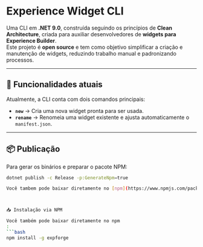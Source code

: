 ﻿# Experience Widget CLI

Uma CLI em **.NET 9.0**, construída seguindo os princípios de **Clean Architecture**, criada para auxiliar desenvolvedores de **widgets para Experience Builder**.  
Este projeto é **open source** e tem como objetivo simplificar a criação e manutenção de widgets, reduzindo trabalho manual e padronizando processos.

---

## 🚀 Funcionalidades atuais

Atualmente, a CLI conta com dois comandos principais:

- **`new`** → Cria uma nova widget pronta para ser usada.  
- **`rename`** → Renomeia uma widget existente e ajusta automaticamente o `manifest.json`.

---

## 📦 Publicação
Para gerar os binários e preparar o pacote NPM:

```bash
dotnet publish -c Release -p:GenerateNpm=true

Você tambem pode baixar diretamente no [npm](https://www.npmjs.com/package/expforge):



📥 Instalação via NPM

Você também pode baixar diretamente no npm
:
```bash
npm install -g expforge
